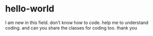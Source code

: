 # hello-world
I am new in this field. don't know how to code. help me to understand coding.
and can you share the classes for coding too. thank you
